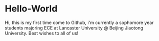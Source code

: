 # Hello-World
Hi, this is my first time come to Github, i'm currently a sophomore year students majoring ECE at Lancaster University @ Beijing Jiaotong University. Best wishes to all of us! 
